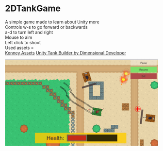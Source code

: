 # 2DTankGame  
A simple game made to learn about Unity more  
                                            Controls w-s to go forward or backwards  
                                            a-d to turn left and right  
                                            Mouse to aim  
                                            Left click to shoot  
                                            Used assets =  
                                            [Kenney Assets]( )
                                            [Unity Tank Builder by Dimensional Developer]()
                                           

![GameScreenshot](https://github.com/anilmeister/2DTankGame/blob/e45a39ddfc89024ddd49079f51fd9a2a7a522bb4/screenshot.png) 
